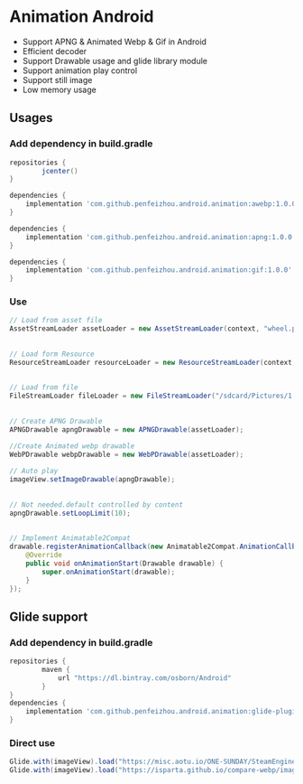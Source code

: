 # Animation Android
* Support APNG & Animated Webp & Gif in Android
* Efficient decoder
* Support Drawable usage and glide library module
* Support animation play control
* Support still image
* Low memory usage

## Usages

### Add dependency in build.gradle

```gradle
repositories {
        jcenter()
}
```
```gradle
dependencies {
    implementation 'com.github.penfeizhou.android.animation:awebp:1.0.0'
}
```
```gradle
dependencies {
    implementation 'com.github.penfeizhou.android.animation:apng:1.0.0'
}
```

```gradle
dependencies {
    implementation 'com.github.penfeizhou.android.animation:gif:1.0.0'
}
```
### Use

```java
// Load from asset file
AssetStreamLoader assetLoader = new AssetStreamLoader(context, "wheel.png");
 
 
// Load form Resource
ResourceStreamLoader resourceLoader = new ResourceStreamLoader(context, R.drawable.sample);
 
 
// Load from file
FileStreamLoader fileLoader = new FileStreamLoader("/sdcard/Pictures/1.webp");
 
 
// Create APNG Drawable
APNGDrawable apngDrawable = new APNGDrawable(assetLoader);

//Create Animated webp drawable
WebPDrawable webpDrawable = new WebPDrawable(assetLoader);
 
// Auto play
imageView.setImageDrawable(apngDrawable);
 
 
// Not needed.default controlled by content
apngDrawable.setLoopLimit(10);
 
 
// Implement Animatable2Compat
drawable.registerAnimationCallback(new Animatable2Compat.AnimationCallback() {
    @Override
    public void onAnimationStart(Drawable drawable) {
        super.onAnimationStart(drawable);
    }
});
```
## Glide support

### Add dependency in build.gradle

```gradle
repositories {
        maven {
            url "https://dl.bintray.com/osborn/Android"
        }
}
dependencies {
    implementation 'com.github.penfeizhou.android.animation:glide-plugin:1.0.0'
}
```
### Direct use

```java
Glide.with(imageView).load("https://misc.aotu.io/ONE-SUNDAY/SteamEngine.png").into(imageView);
Glide.with(imageView).load("https://isparta.github.io/compare-webp/image/gif_webp/webp/2.webp").into(imageView);
```
